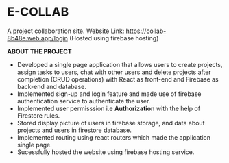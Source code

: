 # E-COLLAB
A project collaboration site.
Website Link: https://collab-8b48e.web.app/login (Hosted using firebase hosting)

**ABOUT THE PROJECT**
- Developed a single page application that allows users to create projects, assign tasks to users, chat with other users and delete projects after completion (CRUD operations) with React as front-end and Firebase as back-end and database.
- Implemented sign-up and login feature and made use of firebase authentication service to authenticate the user.
- Implemented user permisssion i.e **Authorization** with the help of Firestore rules.
- Stored display picture of users in firebase storage, and data about projects and users in firestore database.
- Implemented routing using react routers which made the application single page.
- Sucessfully hosted the website using firebase hosting service.
